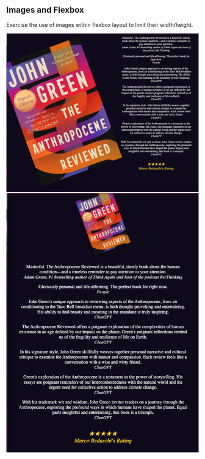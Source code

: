 ## Images and Flexbox

Exercise the use of images within flexbox layout to limit their width/height.

![Screenshot of the exercise shown on a large screen](./assets/screenshot-lg.png)
![Screenshot of the exercise shown on a medium/small screen](./assets/screenshot-md.png)
